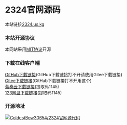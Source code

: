 # 2324官网源码
本站链接<a href="https://2324.us.kg">2324.us.kg</a>
### 本站开源协议
本网站采用<a href="https://mit-license.org/">MIT协议</a>开源
### 下载在线客户端
<a href="https://github.com/jdi8hveginhe114/jdi8hveginhe114.github.io/releases/tag/APP">GitHub下载链接</a>(GitHub下载链接打不开请使用Gitee下载链接)
<br>
<a href="https://gitee.com/coldestbow30654/jdi8hveginhe114.github.io/releases/tag/APP">Gitee下载链接</a>(GitHub下载链接打不开用这个)
<br>
<a href="https://wwf.lanzouq.com/b00g2i0luj">蓝奏云下载链接</a>(提取码1145)
<br>
<a href="https://www.123pan.com/s/J1k7Vv-WWVN3.html?">123网盘下载链接</a>(提取码1145)
### 开源地址
[![ColdestBow30654/2324官网源代码](https://gitee.com/coldestbow30654/jdi8hveginhe114.github.io/widgets/widget_card.svg?colors=4183c4,ffffff,ffffff,e3e9ed,666666,9b9b9b)](https://gitee.com/coldestbow30654/jdi8hveginhe114.github.io)
